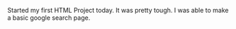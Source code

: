 Started my first HTML Project today.
It was pretty tough.
I was able to make a basic google search page.

